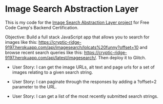 # Image Search Abstraction Layer

This is my code for the <a href="https://www.freecodecamp.org/challenges/image-search-abstraction-layer">Image Search Abstraction Layer project</a> for Free Code Camp's Backend Certification.

Objective: Build a full stack JavaScript app that allows you to search for images like this: https://cryptic-ridge-9197.herokuapp.com/api/imagesearch/lolcats%20funny?offset=10 and browse recent search queries like this: https://cryptic-ridge-9197.herokuapp.com/api/latest/imagesearch/. Then deploy it to Glitch.

- User Story: I can get the image URLs, alt text and page urls for a set of images relating to a given search string.

- User Story: I can paginate through the responses by adding a ?offset=2 parameter to the URL.

- User Story: I can get a list of the most recently submitted search strings.


